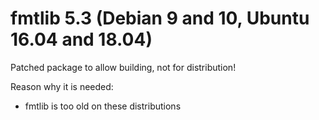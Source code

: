 
# fmtlib 5.3 (Debian 9 and 10, Ubuntu 16.04 and 18.04)

Patched package to allow building, not for distribution!

Reason why it is needed:

 - fmtlib is too old on these distributions
